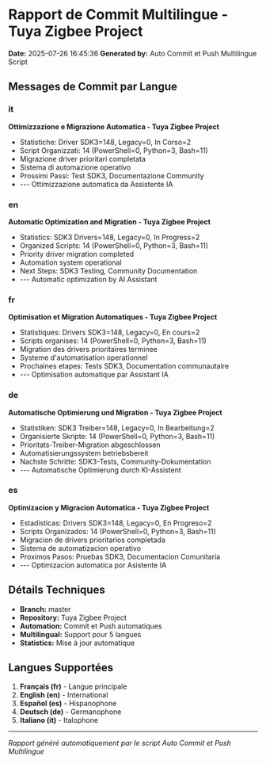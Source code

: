 # Rapport de Commit Multilingue - Tuya Zigbee Project

**Date:** 2025-07-26 16:45:36
**Generated by:** Auto Commit et Push Multilingue Script

## Messages de Commit par Langue

### it
**Ottimizzazione e Migrazione Automatica - Tuya Zigbee Project**
- Statistiche: Driver SDK3=148, Legacy=0, In Corso=2
- Script Organizzati: 14 (PowerShell=0, Python=3, Bash=11)
- Migrazione driver prioritari completata
- Sistema di automazione operativo
- Prossimi Passi: Test SDK3, Documentazione Community
- --- Ottimizzazione automatica da Assistente IA

### en
**Automatic Optimization and Migration - Tuya Zigbee Project**
- Statistics: SDK3 Drivers=148, Legacy=0, In Progress=2
- Organized Scripts: 14 (PowerShell=0, Python=3, Bash=11)
- Priority driver migration completed
- Automation system operational
- Next Steps: SDK3 Testing, Community Documentation
- --- Automatic optimization by AI Assistant

### fr
**Optimisation et Migration Automatiques - Tuya Zigbee Project**
- Statistiques: Drivers SDK3=148, Legacy=0, En cours=2
- Scripts organises: 14 (PowerShell=0, Python=3, Bash=11)
- Migration des drivers prioritaires terminee
- Systeme d'automatisation operationnel
- Prochaines etapes: Tests SDK3, Documentation communautaire
- --- Optimisation automatique par Assistant IA

### de
**Automatische Optimierung und Migration - Tuya Zigbee Project**
- Statistiken: SDK3 Treiber=148, Legacy=0, In Bearbeitung=2
- Organisierte Skripte: 14 (PowerShell=0, Python=3, Bash=11)
- Prioritats-Treiber-Migration abgeschlossen
- Automatisierungssystem betriebsbereit
- Nachste Schritte: SDK3-Tests, Community-Dokumentation
- --- Automatische Optimierung durch KI-Assistent

### es
**Optimizacion y Migracion Automatica - Tuya Zigbee Project**
- Estadisticas: Drivers SDK3=148, Legacy=0, En Progreso=2
- Scripts Organizados: 14 (PowerShell=0, Python=3, Bash=11)
- Migracion de drivers prioritarios completada
- Sistema de automatizacion operativo
- Proximos Pasos: Pruebas SDK3, Documentacion Comunitaria
- --- Optimizacion automatica por Asistente IA

## Détails Techniques

- **Branch:** master
- **Repository:** Tuya Zigbee Project
- **Automation:** Commit et Push automatiques
- **Multilingual:** Support pour 5 langues
- **Statistics:** Mise à jour automatique

## Langues Supportées

1. **Français (fr)** - Langue principale
2. **English (en)** - International
3. **Español (es)** - Hispanophone
4. **Deutsch (de)** - Germanophone
5. **Italiano (it)** - Italophone

---
*Rapport généré automatiquement par le script Auto Commit et Push Multilingue*

